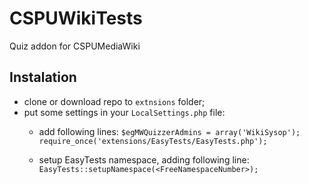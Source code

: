 # CSPUWikiTests
Quiz addon for CSPUMediaWiki
## Instalation
- clone or download repo to `extnsions` folder;
- put some settings in your `LocalSettings.php` file:
    - add following lines:
        `$egMWQuizzerAdmins = array('WikiSysop');
require_once('extensions/EasyTests/EasyTests.php');`

    - setup EasyTests namespace, adding following line: 
        `EasyTests::setupNamespace(<FreeNamespaceNumber>);`
